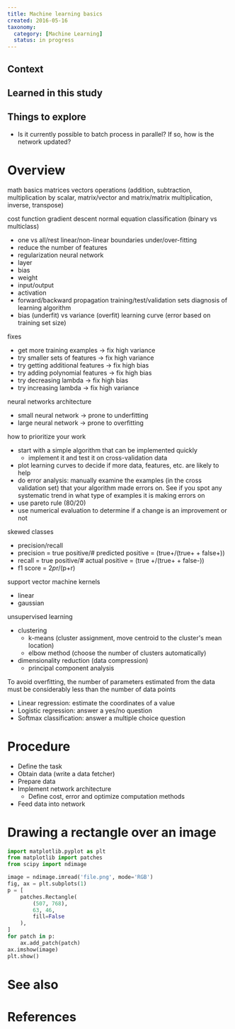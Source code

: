 ```yaml
---
title: Machine learning basics
created: 2016-05-16
taxonomy:
  category: [Machine Learning]
  status: in progress
---
```


## Context

## Learned in this study

## Things to explore
* Is it currently possible to batch process in parallel? If so, how is the network updated?

# Overview
math basics
matrices
vectors
operations (addition, subtraction, multiplication by scalar, matrix/vector and matrix/matrix multiplication, inverse, transpose)

cost function
gradient descent
normal equation
classification (binary vs multiclass)
- one vs all/rest
linear/non-linear boundaries
under/over-fitting
- reduce the number of features
- regularization
neural network
- layer
- bias
- weight
- input/output
- activation
- forward/backward propagation
training/test/validation sets
diagnosis of learning algorithm
- bias (underfit) vs  variance (overfit)
learning curve (error based on training set size)

fixes
- get more training examples -> fix high variance
- try smaller sets of features -> fix high variance
- try getting additional features -> fix high bias
- try  adding polynomial features -> fix high bias
- try decreasing lambda -> fix high bias
- try increasing lambda -> fix high variance

neural networks architecture
- small neural network -> prone to underfitting
- large neural network -> prone to overfitting

how to prioritize your work
- start with a simple algorithm that can be implemented quickly
    - implement it and test it on cross-validation data
- plot learning curves to decide if more data, features, etc. are likely to help
- do error analysis: manually examine the examples (in the cross validation set) that your algorithm made errors on. See if you spot any systematic trend in what type of examples it is making errors on
- use pareto rule (80/20)
- use numerical evaluation to determine if a change is an improvement or not

skewed classes
- precision/recall
- precision = true positive/# predicted positive = (true+/(true+ + false+))
- recall = true positive/# actual positive = (true +/(true+ + false-))
- f1 score = 2*p*r/(p+r)

support vector machine
kernels
- linear
- gaussian

unsupervised learning
- clustering
    - k-means (cluster assignment, move centroid to the cluster's mean location)
    - elbow method (choose the number of clusters automatically)
- dimensionality reduction (data compression)
    - principal component analysis

To avoid overfitting, the number of parameters estimated from the data must be considerably less than the number of data points

* Linear regression: estimate the coordinates of a value
* Logistic regression: answer a yes/no question
* Softmax classification: answer a multiple choice question

# Procedure
* Define the task
* Obtain data (write a data fetcher)
* Prepare data
* Implement network architecture
	* Define cost, error and optimize computation methods
* Feed data into network

# Drawing a rectangle over an image
```python
import matplotlib.pyplot as plt
from matplotlib import patches
from scipy import ndimage

image = ndimage.imread('file.png', mode='RGB')
fig, ax = plt.subplots(1)
p = [
    patches.Rectangle(
        (507, 768),
        63, 46,
        fill=False
    ),
]
for patch in p:
    ax.add_patch(patch)
ax.imshow(image)
plt.show()
```

# See also

# References